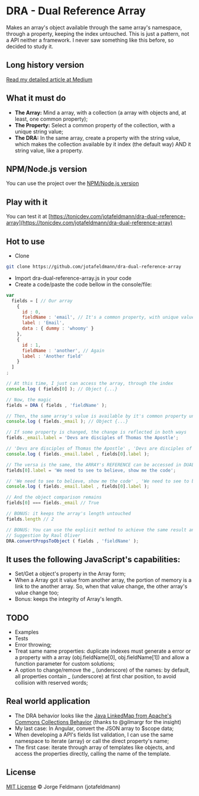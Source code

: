 # DRA - Dual Reference Array

Makes an array's object available through the same array's namespace, through a property, keeping the index untouched.
This is just a pattern, not a API neither a framework. I never saw something like this before, so decided to study it.

## Long history version
[Read my detailed article at Medium](https://medium.com/@jotafeldmann/the-javascript-dual-reference-array-dra-or-how-to-use-a-array-like-a-object-fd681c7cd20a#.6q5lrmgel)

## What it must do

- **The Array:** Mind a array, with a collection (a array with objects and, at least, one common property);
- **The Property:** Select a common property of the collection, with a unique string value;
- **The DRA:** In the same array, create a property with the string value, which makes the collection available by it index (the default way) AND it string value, like a property.

## NPM/Node.js version

You can use the project over the [NPM/Node.js version](https://github.com/jotafeldmann/dra-dual-reference-array/tree/master/npm)

## Play with it

You can test it at [https://tonicdev.com/jotafeldmann/dra-dual-reference-array](https://tonicdev.com/jotafeldmann/dra-dual-reference-array)

## Hot to use

- Clone
```bash
git clone https://github.com/jotafeldmann/dra-dual-reference-array
```
- Import dra-dual-reference-array.js in your code
- Create a code/paste the code bellow in the console/file:

```javascript
var
  fields = [ // Our array
    {
      id : 0,
      fieldName : 'email', // It's a common property, with unique values
      label : 'Email',
      data : { dummy : 'whoomy' }
    },
    {
      id : 1,
      fieldName : 'another', // Again
      label : 'Another field'
    }
  ]
;

// At this time, I just can access the array, through the index
console.log ( fields[0] ); // Object {...}

// Now, the magic
fields = DRA ( fields , 'fieldName' );

// Then, the same array's value is available by it's common property unique name
console.log ( fields._email ); // Object {...}

// If some property is changed, the change is reflected in both ways
fields._email.label = 'Devs are disciples of Thomas the Apostle';

// 'Devs are disciples of Thomas the Apostle' , 'Devs are disciples of Thomas the Apostle'
console.log ( fields._email.label , fields[0].label );

// The versa is the same, the ARRAY's REFERENCE can be accessed in DUAL ways
fields[0].label = 'We need to see to believe, show me the code';

// 'We need to see to believe, show me the code' , 'We need to see to believe, show me the code'
console.log ( fields._email.label , fields[0].label );

// And the object comparison remains
fields[0] === fields._email // True

// BONUS: it keeps the array's length untouched
fields.length // 2

// BONUS: You can use the explicit method to achieve the same result and improve readability
// Suggestion by Raul Oliver
DRA.convertPropsToObject ( fields , 'fieldName' );

```

## It uses the following JavaScript's capabilities:

- Set/Get a object's property in the Array form;
- When a Array got it value from another array, the portion of memory is a link to the another array. So, when that value change, the other array's value change too;
- Bonus: keeps the integrity of Array's length.

## TODO

- Examples
- Tests
- Error throwing;
- Treat same name properties: duplicate indexes must generate a error or a property with a array (obj.fieldName[0], obj.fieldName[1]) and allow a function parameter for custom solutions;
- A option to change/remove the _ (underscore) of the names: by default, all properties contain _ (underscore) at first char position, to avoid collision with reserved words;

## Real world application

- The DRA behavior looks like the  [Java LinkedMap from Apache's Commons Collections Behavior](https://commons.apache.org/proper/commons-collections/apidocs/org/apache/commons/collections4/map/LinkedMap.html) (thanks to @gilmargr for the insight)
- My last case: In Angular, convert the JSON array to $scope data;
- When developing a API's fields list validation, I can use the same namespace to iterate (array) or call the direct property's name;
- The first case: iterate through array of templates like objects, and access the properties directly, calling the name of the template.

## License

[MIT License](https://github.com/jotafeldmann/license/blob/master/LICENSE.md) © Jorge Feldmann (jotafeldmann)
